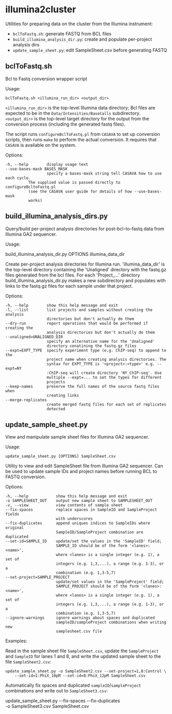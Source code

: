 illumina2cluster
================

Utilities for preparing data on the cluster from the Illumina instrument:

 *   `bclToFastq.sh`: generate FASTQ from BCL files
 *   `build_illumina_analysis_dir.py`: create and populate per-project analysis dirs
 *   `update_sample_sheet.py`: edit SampleSheet.csv before generating FASTQ


bclToFastq.sh
-------------

Bcl to Fastq conversion wrapper script

Usage:

    bclToFastq.sh <illumina_run_dir> <output_dir>

`<illumina_run_dir>` is the top-level Illumina data directory; Bcl files are expected to
be in the `Data/Intensities/BaseCalls` subdirectory. `<output_dir>` is the top-level
target directory for the output from the conversion process (including the generated fastq
files).

The script runs `configureBclToFastq.pl` from `CASAVA` to set up conversion scripts,
then runs `make` to perform the actual conversion. It requires that `CASAVA` is available
on the system.

Options:

    -h, --help        display usage text
    --use-bases-mask BASES_MASK
                      specify a bases-mask string tell CASAVA how to use each cycle.
		      The supplied value is passed directly to configureBcltoFastq.pl
		      (see the CASAVA user guide for details of how --use-bases-mask
		      works)


build_illumina_analysis_dirs.py
-------------------------------

Query/build per-project analysis directories for post-bcl-to-fastq data from Illumina GA2
sequencer.

Usage:

build_illumina_analysis_dir.py OPTIONS illumina_data_dir

Create per-project analysis directories for Illumina run. 'illumina_data_dir'
is the top-level directory containing the 'Unaligned' directory with the
fastq.gz files generated from the bcl files. For each 'Project_...' directory
build_illumina_analysis_dir.py makes a new subdirectory and populates with
links to the fastq.gz files for each sample under that project.

Options:

    -h, --help        show this help message and exit
    -l, --list        list projects and samples without creating the analysis
                      directories but don't actually do them
    --dry-run         report operations that would be performed if creating the
                      analysis directories but don't actually do them
    --unaligned=UNALIGNED_DIR
                      specify an alternative name for the 'Unaligned'
                      directory conatining the fastq.gz files
    --expt=EXPT_TYPE  specify experiment type (e.g. ChIP-seq) to append to the
                      project name when creating analysis directories. The
                      syntax for EXPT_TYPE is '<project>:<type>' e.g. --expt=NY
                      :ChIP-seq will create directory 'NY_ChIP-seq'. Use
                      multiple --expt=... to set the types for different
                      projects
    --keep-names      preserve the full names of the source fastq files when
                      creating links
    --merge-replicates   
                      create merged fastq files for each set of replicates
                      detected


update_sample_sheet.py
----------------------

View and manipulate sample sheet files for Illumina GA2 sequencer.

Usage:

    update_sample_sheet.py [OPTIONS] SampleSheet.csv

Utility to view and edit SampleSheet file from Illumina GA2 sequencer. Can be
used to update sample IDs and project names before running BCL to FASTQ
conversion.

Options:

    -h, --help            show this help message and exit
    -o SAMPLESHEET_OUT    output new sample sheet to SAMPLESHEET_OUT
    -v, --view            view contents of sample sheet
    --fix-spaces          replace spaces in SampleID and SampleProject fields
                          with underscores
    --fix-duplicates      append uniques indices to SampleIDs where original
                          SampleID/SampleProject combination are duplicated
    --set-id=SAMPLE_ID    update/set the values in the 'SampleID' field;
                          SAMPLE_ID should be of the form '<lanes>:<name>',
                          where <lanes> is a single integer (e.g. 1), a set of
                          integers (e.g. 1,3,...), a range (e.g. 1-3), or a
                          combination (e.g. 1,3-5,7)
    --set-project=SAMPLE_PROJECT
                          update/set values in the 'SampleProject' field;
                          SAMPLE_PROJECT should be of the form '<lanes>:<name>',
                          where <lanes> is a single integer (e.g. 1), a set of
                          integers (e.g. 1,3,...), a range (e.g. 1-3), or a
                          combination (e.g. 1,3-5,7)
    --ignore-warnings     ignore warnings about spaces and duplicated
                          sampleID/sampleProject combinations when writing new
                          samplesheet.csv file

Examples:

Read in the sample sheet file `SampleSheet.csv`, update the `SampleProject` and
`SampleID` for lanes 1 and 8, and write the updated sample sheet to the file
`SampleSheet2.csv`:

    update_sample_sheet.py -o SampleSheet2.csv --set-project=1,8:Control \
        --set-id=1:PhiX_10pM --set-id=8:PhiX_12pM SampleSheet.csv

Automatically fix spaces and duplicated `sampleID`/`sampleProject` combinations
and write out to `SampleSheet3.csv`:

   update_sample_sheet.py --fix-spaces --fix-duplicates \
        -o SampleSheet3.csv SampleSheet.csv
